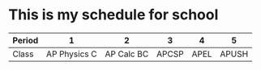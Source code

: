 # This is my schedule for school

| Period 	| 1            	| 2          	| 3     	| 4    	| 5     	|
|--------	|--------------	|------------	|-------	|------	|-------	|
| Class  	| AP Physics C 	| AP Calc BC 	| APCSP 	| APEL 	| APUSH 	|